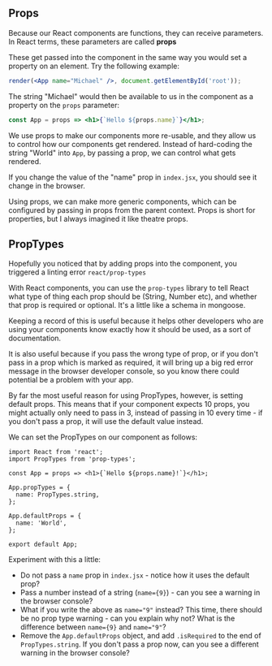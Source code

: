## Props

Because our React components are functions, they can receive parameters. In React terms, these parameters are called **props**

These get passed into the component in the same way you would set a property on an element. Try the following example:

```jsx
render(<App name="Michael" />, document.getElementById('root'));
```

The string "Michael" would then be available to us in the component as a property on the `props` parameter:

```jsx
const App = props => <h1>{`Hello ${props.name}`}</h1>;
```

We use props to make our components more re-usable, and they allow us to control how our components get rendered. Instead of hard-coding the string "World" into `App`, by passing a prop, we can control what gets rendered.

If you change the value of the "name" prop in `index.jsx`, you should see it change in the browser.

Using props, we can make more generic components, which can be configured by passing in props from the parent context. Props is short for properties, but I always imagined it like theatre props.

## PropTypes

Hopefully you noticed that by adding props into the component, you triggered a linting error `react/prop-types`

With React components, you can use the `prop-types` library to tell React what type of thing each prop should be (String, Number etc), and whether that prop is required or optional. It's a little like a schema in mongoose.

Keeping a record of this is useful because it helps other developers who are using your components know exactly how it should be used, as a sort of documentation.

It is also useful because if you pass the wrong type of prop, or if you don't pass in a prop which is marked as required, it will bring up a big red error message in the browser developer console, so you know there could potential be a problem with your app.

By far the most useful reason for using PropTypes, however, is setting default props. This means that if your component expects 10 props, you might actually only need to pass in 3, instead of passing in 10 every time - if you don't pass a prop, it will use the default value instead.

We can set the PropTypes on our component as follows:

```
import React from 'react';
import PropTypes from 'prop-types';

const App = props => <h1>{`Hello ${props.name}!`}</h1>;

App.propTypes = {
  name: PropTypes.string,
};

App.defaultProps = {
  name: 'World',
};

export default App;
```

Experiment with this a little:

- Do not pass a `name` prop in `index.jsx` - notice how it uses the default prop?
- Pass a number instead of a string (`name={9}`) - can you see a warning in the browser console?
- What if you write the above as `name="9"` instead? This time, there should be no prop type warning - can you explain why not? What is the difference between `name={9}` and `name="9"`?
- Remove the `App.defaultProps` object, and add `.isRequired` to the end of `PropTypes.string`. If you don't pass a prop now, can you see a different warning in the browser console?
